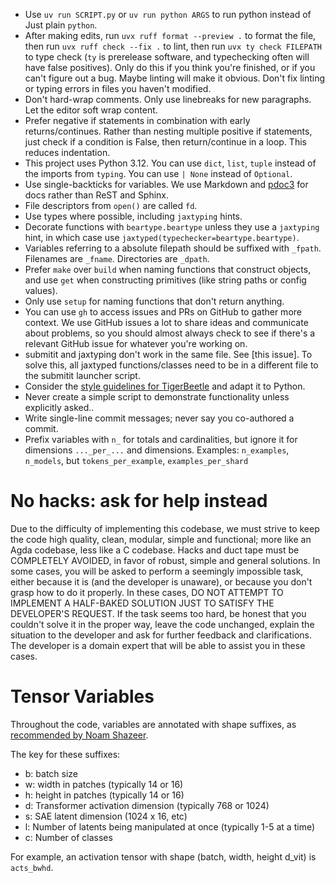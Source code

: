 - Use `uv run SCRIPT.py` or `uv run python ARGS` to run python instead of Just plain `python`.
- After making edits, run `uvx ruff format --preview .` to format the file, then run `uvx ruff check --fix .` to lint, then run `uvx ty check FILEPATH` to type check (`ty` is prerelease software, and typechecking often will have false positives). Only do this if you think you're finished, or if you can't figure out a bug. Maybe linting will make it obvious. Don't fix linting or typing errors in files you haven't modified.
- Don't hard-wrap comments. Only use linebreaks for new paragraphs. Let the editor soft wrap content.
- Prefer negative if statements in combination with early returns/continues. Rather than nesting multiple positive if statements, just check if a condition is False, then return/continue in a loop. This reduces indentation.
- This project uses Python 3.12. You can use `dict`, `list`, `tuple` instead of the imports from `typing`. You can use `| None` instead of `Optional`.
- Use single-backticks for variables. We use Markdown and [pdoc3](https://pdoc3.github.io/pdoc/) for docs rather than ReST and Sphinx.
- File descriptors from `open()` are called `fd`.
- Use types where possible, including `jaxtyping` hints.
- Decorate functions with `beartype.beartype` unless they use a `jaxtyping` hint, in which case use `jaxtyped(typechecker=beartype.beartype)`.
- Variables referring to a absolute filepath should be suffixed with `_fpath`. Filenames are `_fname`. Directories are `_dpath`.
- Prefer `make` over `build` when naming functions that construct objects, and use `get` when constructing primitives (like string paths or config values).
- Only use `setup` for naming functions that don't return anything.
- You can use `gh` to access issues and PRs on GitHub to gather more context. We use GitHub issues a lot to share ideas and communicate about problems, so you should almost always check to see if there's a relevant GitHub issue for whatever you're working on.
- submitit and jaxtyping don't work in the same file. See [this issue]. To solve this, all jaxtyped functions/classes need to be in a different file to the submitit launcher script.
- Consider the [style guidelines for TigerBeetle](https://github.com/tigerbeetle/tigerbeetle/blob/main/docs/TIGER_STYLE.md) and adapt it to Python.
- Never create a simple script to demonstrate functionality unless explicitly asked..
- Write single-line commit messages; never say you co-authored a commit.
- Prefix variables with `n_` for totals and cardinalities, but ignore it for dimensions `..._per_...` and dimensions. Examples: `n_examples`, `n_models`, but `tokens_per_example`, `examples_per_shard`

# No hacks: ask for help instead

Due to the difficulty of implementing this codebase, we must strive to keep the code high quality, clean, modular, simple and functional; more like an Agda codebase, less like a C codebase.
Hacks and duct tape must be COMPLETELY AVOIDED, in favor of robust, simple and general solutions.
In some cases, you will be asked to perform a seemingly impossible task, either because it is (and the developer is unaware), or because you don't grasp how to do it properly.
In these cases, DO NOT ATTEMPT TO IMPLEMENT A HALF-BAKED SOLUTION JUST TO SATISFY THE DEVELOPER'S REQUEST.
If the task seems too hard, be honest that you couldn't solve it in the proper way, leave the code unchanged, explain the situation to the developer and ask for further feedback and clarifications.
The developer is a domain expert that will be able to assist you in these cases.

# Tensor Variables

Throughout the code, variables are annotated with shape suffixes, as [recommended by Noam Shazeer](https://medium.com/@NoamShazeer/shape-suffixes-good-coding-style-f836e72e24fd).

The key for these suffixes:

- b: batch size
- w: width in patches (typically 14 or 16)
- h: height in patches (typically 14 or 16)
- d: Transformer activation dimension (typically 768 or 1024)
- s: SAE latent dimension (1024 x 16, etc)
- l: Number of latents being manipulated at once (typically 1-5 at a time)
- c: Number of classes

For example, an activation tensor with shape (batch, width, height d_vit) is `acts_bwhd`.
